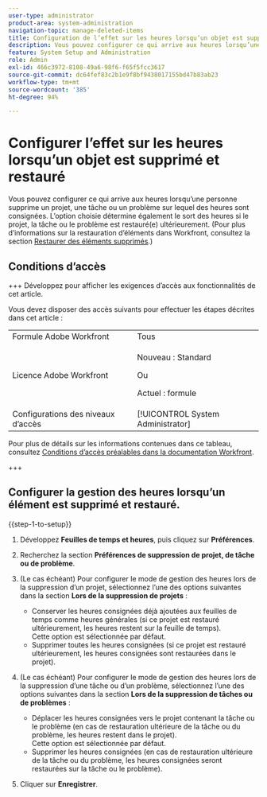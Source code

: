```yaml
---
user-type: administrator
product-area: system-administration
navigation-topic: manage-deleted-items
title: Configuration de l’effet sur les heures lorsqu’un objet est supprimé et restauré
description: Vous pouvez configurer ce qui arrive aux heures lorsqu’une personne supprime un projet, une tâche ou un problème sur lequel des heures sont consignées. L’option choisie détermine également le sort des heures si le projet, la tâche ou le problème est restauré(e) ultérieurement. (Pour plus d’informations sur la restauration d’éléments dans Workfront, consultez la section « Restaurer des éléments supprimés ».)
feature: System Setup and Administration
role: Admin
exl-id: 466c3972-8108-49a6-98f6-f65f5fcc3617
source-git-commit: dc64fef83c2b1e9f8bf9438017155bd47b83ab23
workflow-type: tm+mt
source-wordcount: '385'
ht-degree: 94%

---
```


# Configurer l’effet sur les heures lorsqu’un objet est supprimé et restauré

Vous pouvez configurer ce qui arrive aux heures lorsqu’une personne supprime un projet, une tâche ou un problème sur lequel des heures sont consignées. L’option choisie détermine également le sort des heures si le projet, la tâche ou le problème est restauré(e) ultérieurement. (Pour plus d’informations sur la restauration d’éléments dans Workfront, consultez la section [Restaurer des éléments supprimés](../../../administration-and-setup/manage-workfront/manage-deleted-items/restore-deleted-items.md).)

## Conditions d’accès

+++ Développez pour afficher les exigences d’accès aux fonctionnalités de cet article.

Vous devez disposer des accès suivants pour effectuer les étapes décrites dans cet article :

<table style="table-layout:auto"> 
 <col> 
 <col> 
 <tbody> 
  <tr> 
   <td role="rowheader">Formule Adobe Workfront</td> 
   <td>Tous</td> 
  </tr> 
  <tr> 
  <tr> 
   <td role="rowheader">Licence Adobe Workfront</td> 
   <td><p>Nouveau : Standard</p>
       <p>Ou</p>
       <p>Actuel : formule</p></td>
  </tr> 
  </tr> 
  <tr> 
   <td role="rowheader">Configurations des niveaux d’accès</td> 
   <td>[!UICONTROL System Administrator]</td>
  </tr> 
 </tbody> 
</table>

Pour plus de détails sur les informations contenues dans ce tableau, consultez [Conditions d’accès préalables dans la documentation Workfront](/help/quicksilver/administration-and-setup/add-users/access-levels-and-object-permissions/access-level-requirements-in-documentation.md).

+++

## Configurer la gestion des heures lorsqu’un élément est supprimé et restauré.

{{step-1-to-setup}}

1. Développez **Feuilles de temps et heures**, puis cliquez sur **Préférences**.

1. Recherchez la section **Préférences de suppression de projet, de tâche ou de problème**.
1. (Le cas échéant) Pour configurer le mode de gestion des heures lors de la suppression d’un projet, sélectionnez l’une des options suivantes dans la section **Lors de la suppression de projets** :

   * Conserver les heures consignées déjà ajoutées aux feuilles de temps comme heures générales (si ce projet est restauré ultérieurement, les heures restent sur la feuille de temps).\
     Cette option est sélectionnée par défaut.
   * Supprimer toutes les heures consignées (si ce projet est restauré ultérieurement, les heures consignées sont restaurées dans le projet).

1. (Le cas échéant) Pour configurer le mode de gestion des heures lors de la suppression d’une tâche ou d’un problème, sélectionnez l’une des options suivantes dans la section **Lors de la suppression de tâches ou de problèmes** :

   * Déplacer les heures consignées vers le projet contenant la tâche ou le problème (en cas de restauration ultérieure de la tâche ou du problème, les heures restent dans le projet).\
     Cette option est sélectionnée par défaut.
   * Supprimer les heures consignées (en cas de restauration ultérieure de la tâche ou du problème, les heures consignées seront restaurées sur la tâche ou le problème).

1. Cliquer sur **Enregistrer**.
